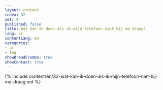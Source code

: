 ```yaml
---
layout: content
index: 32
set: 4
published: false
title: Wat kan ik doen als ik mijn telefoon niet bij me draag?
lang: ar
contentLang: en
categories:
- ar
- faq
showBreadCrumbs: true
showContact: true
---
```

{% include content/en/32-wat-kan-ik-doen-als-ik-mijn-telefoon-niet-bij-me-draag.md %}
